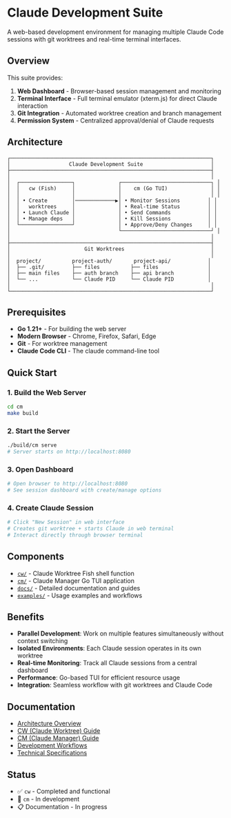 # Claude Development Suite

A web-based development environment for managing multiple Claude Code sessions with git worktrees and real-time terminal interfaces.

## Overview

This suite provides:

1. **Web Dashboard** - Browser-based session management and monitoring
2. **Terminal Interface** - Full terminal emulator (xterm.js) for direct Claude interaction  
3. **Git Integration** - Automated worktree creation and branch management
4. **Permission System** - Centralized approval/denial of Claude requests

## Architecture

```
┌─────────────────────────────────────────────────────────────────┐
│                   Claude Development Suite                      │
├─────────────────────────────────────────────────────────────────┤
│                                                                 │
│  ┌─────────────────┐              ┌─────────────────────────────┐ │
│  │   cw (Fish)     │              │    cm (Go TUI)              │ │
│  │                 │              │                             │ │
│  │ • Create        │─────────────▶│ • Monitor Sessions         │ │
│  │   worktrees     │              │ • Real-time Status         │ │
│  │ • Launch Claude │              │ • Send Commands            │ │
│  │ • Manage deps   │              │ • Kill Sessions            │ │
│  └─────────────────┘              │ • Approve/Deny Changes     │ │
│                                   └─────────────────────────────┘ │
│                                                                 │
├─────────────────────────────────────────────────────────────────┤
│                        Git Worktrees                            │
│                                                                 │
│  project/          project-auth/       project-api/            │
│  ├── .git/         ├── files          ├── files                │
│  ├── main files    ├── auth branch    ├── api branch           │
│  └── ...           └── Claude PID     └── Claude PID           │
│                                                                 │
└─────────────────────────────────────────────────────────────────┘
```

## Prerequisites

- **Go 1.21+** - For building the web server
- **Modern Browser** - Chrome, Firefox, Safari, Edge
- **Git** - For worktree management  
- **Claude Code CLI** - The claude command-line tool

## Quick Start

### 1. Build the Web Server
```bash
cd cm
make build
```

### 2. Start the Server
```bash
./build/cm serve
# Server starts on http://localhost:8080
```

### 3. Open Dashboard
```bash
# Open browser to http://localhost:8080
# See session dashboard with create/manage options
```

### 4. Create Claude Session
```bash
# Click "New Session" in web interface
# Creates git worktree + starts Claude in web terminal
# Interact directly through browser terminal
```

## Components

- [`cw/`](./cw/) - Claude Worktree Fish shell function
- [`cm/`](./cm/) - Claude Manager Go TUI application
- [`docs/`](./docs/) - Detailed documentation and guides
- [`examples/`](./examples/) - Usage examples and workflows

## Benefits

- **Parallel Development**: Work on multiple features simultaneously without context switching
- **Isolated Environments**: Each Claude session operates in its own worktree
- **Real-time Monitoring**: Track all Claude sessions from a central dashboard
- **Performance**: Go-based TUI for efficient resource usage
- **Integration**: Seamless workflow with git worktrees and Claude Code

## Documentation

- [Architecture Overview](./docs/architecture.md)
- [CW (Claude Worktree) Guide](./docs/cw-guide.md)
- [CM (Claude Manager) Guide](./docs/cm-guide.md)
- [Development Workflows](./docs/workflows.md)
- [Technical Specifications](./docs/technical-specs.md)

## Status

- ✅ `cw` - Completed and functional
- 🚧 `cm` - In development
- 📋 Documentation - In progress